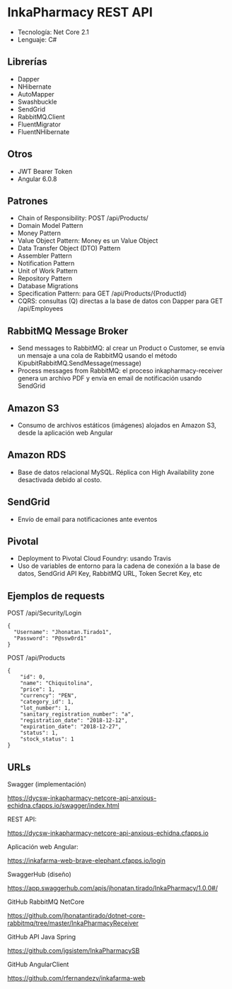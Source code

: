 # InkaPharmacy REST API

- Tecnología: Net Core 2.1
- Lenguaje: C#

## Librerías

- Dapper
- NHibernate
- AutoMapper
- Swashbuckle
- SendGrid
- RabbitMQ.Client
- FluentMigrator
- FluentNHibernate

## Otros

- JWT Bearer Token
- Angular 6.0.8

## Patrones

- Chain of Responsibility: POST /api/Products/
- Domain Model Pattern
- Money Pattern
- Value Object Pattern: Money es un Value Object
- Data Transfer Object (DTO) Pattern
- Assembler Pattern
- Notification Pattern
- Unit of Work Pattern
- Repository Pattern
- Database Migrations
- Specification Pattern: para GET /api/Products/{ProductId}
- CQRS: consultas (Q) directas a la base de datos con Dapper para GET /api/Employees

## RabbitMQ Message Broker

- Send messages to RabbitMQ: al crear un Product o Customer, se envía un mensaje a una cola de RabbitMQ usando el método KipubitRabbitMQ.SendMessage(message)
- Process messages from RabbitMQ: el proceso inkapharmacy-receiver genera un archivo PDF y envía en email de notificación usando SendGrid

## Amazon S3

- Consumo de archivos estáticos (imágenes) alojados en Amazon S3, desde la aplicación web Angular

## Amazon RDS

- Base de datos relacional MySQL. Réplica con High Availability zone desactivada debido al costo.

## SendGrid

- Envío de email para notificaciones ante eventos

## Pivotal

- Deployment to Pivotal Cloud Foundry: usando Travis
- Uso de variables de entorno para la cadena de conexión a la base de datos, SendGrid API Key, RabbitMQ URL, Token Secret Key, etc

## Ejemplos de requests

POST /api/Security/Login

```
{
  "Username": "Jhonatan.Tirado1",
  "Password": "P@ssw0rd1"
}
```

POST /api/Products

```
{
    "id": 0,
    "name": "Chiquitolina",
    "price": 1,
    "currency": "PEN",
    "category_id": 1,
    "lot_number": 1,
    "sanitary_registration_number": "a",
    "registration_date": "2018-12-12",
    "expiration_date": "2018-12-27",
    "status": 1,
    "stock_status": 1
}
```

## URLs

Swagger (implementación)

https://dycsw-inkapharmacy-netcore-api-anxious-echidna.cfapps.io/swagger/index.html

REST API:

https://dycsw-inkapharmacy-netcore-api-anxious-echidna.cfapps.io

Aplicación web Angular:

https://inkafarma-web-brave-elephant.cfapps.io/login

SwaggerHub (diseño)

https://app.swaggerhub.com/apis/jhonatan.tirado/InkaPharmacy/1.0.0#/

GitHub RabbitMQ NetCore

https://github.com/jhonatantirado/dotnet-core-rabbitmq/tree/master/InkaPharmacyReceiver

GitHub API Java Spring

https://github.com/jgsistem/InkaPharmacySB

GitHub AngularClient

https://github.com/rfernandezv/inkafarma-web